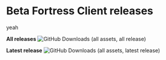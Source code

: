 # Beta Fortress Client releases
yeah


**All releases**
![GitHub Downloads (all assets, all release)](https://img.shields.io/github/downloads/Beta-Fortress-2-Team/BetaFortressClient-Releases/total)

**Latest release**
![GitHub Downloads (all assets, latest release)](https://img.shields.io/github/downloads/Beta-Fortress-2-Team/BetaFortressClient-Releases/latest/total)
